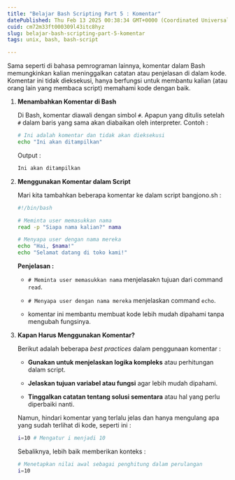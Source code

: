 ```yaml
---
title: "Belajar Bash Scripting Part 5 : Komentar"
datePublished: Thu Feb 13 2025 00:38:34 GMT+0000 (Coordinated Universal Time)
cuid: cm72m33ft000309l43itc8hyz
slug: belajar-bash-scripting-part-5-komentar
tags: unix, bash, bash-script

---
```


Sama seperti di bahasa pemrograman lainnya, komentar dalam Bash memungkinkan kalian meninggalkan catatan atau penjelasan di dalam kode. Komentar ini tidak dieksekusi, hanya berfungsi untuk membantu kalian (atau orang lain yang membaca script) memahami kode dengan baik.

1. **Menambahkan Komentar di Bash**
    
    Di Bash, komentar diawali dengan simbol `#`. Apapun yang ditulis setelah `#` dalam baris yang sama akan diabaikan oleh interpreter. Contoh :
    
    ```bash
    # Ini adalah komentar dan tidak akan dieksekusi
    echo "Ini akan ditampilkan"
    ```
    
    Output :
    
    ```bash
    Ini akan ditampilkan
    ```
    
2. **Menggunakan Komentar dalam Script**
    
    Mari kita tambahkan beberapa komentar ke dalam script bangjono.sh :
    
    ```bash
    #!/bin/bash
    
    # Meminta user memasukkan nama
    read -p "Siapa nama kalian?" nama
    
    # Menyapa user dengan nama mereka
    echo "Hai, $nama!"
    echo "Selamat datang di toko kami!"
    ```
    
    **Penjelasan :**
    
    * `# Meminta user memasukkan nama` menjelasakn tujuan dari command `read`.
        
    * `# Menyapa user dengan nama mereka` menjelaskan command `echo`.
        
    * komentar ini membantu membuat kode lebih mudah dipahami tanpa mengubah fungsinya.
        
3. **Kapan Harus Menggunakan Komentar?**
    
    Berikut adalah beberapa *best practices* dalam penggunaan komentar :
    
    * **Gunakan untuk menjelaskan logika kompleks** atau perhitungan dalam script.
        
    * **Jelaskan tujuan variabel atau fungsi** agar lebih mudah dipahami.
        
    * **Tinggalkan catatan tentang solusi sementara** atau hal yang perlu diperbaiki nanti.
        
    
    Namun, hindari komentar yang terlalu jelas dan hanya mengulang apa yang sudah terlihat di kode, seperti ini :
    
    ```bash
    i=10 # Mengatur i menjadi 10
    ```
    
    Sebaliknya, lebih baik memberikan konteks :
    
    ```bash
    # Menetapkan nilai awal sebagai penghitung dalam perulangan
    i=10
    ```